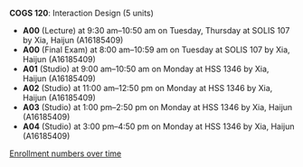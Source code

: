 **COGS 120**: Interaction Design (5 units)

- **A00** (Lecture) at 9:30 am–10:50 am on Tuesday, Thursday at SOLIS 107 by Xia, Haijun (A16185409)
- **A00** (Final Exam) at 8:00 am–10:59 am on Tuesday at SOLIS 107 by Xia, Haijun (A16185409)
- **A01** (Studio) at 9:00 am–10:50 am on Monday at HSS 1346 by Xia, Haijun (A16185409)
- **A02** (Studio) at 11:00 am–12:50 pm on Monday at HSS 1346 by Xia, Haijun (A16185409)
- **A03** (Studio) at 1:00 pm–2:50 pm on Monday at HSS 1346 by Xia, Haijun (A16185409)
- **A04** (Studio) at 3:00 pm–4:50 pm on Monday at HSS 1346 by Xia, Haijun (A16185409)

[Enrollment numbers over time](./COGS120.tsv)
